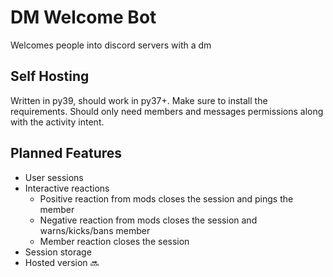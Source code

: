 # DM Welcome Bot
Welcomes people into discord servers with a dm

## Self Hosting
Written in py39, should work in py37+. Make sure to install the requirements. Should only need members and messages permissions along with the activity intent.

## Planned Features
* User sessions
* Interactive reactions
  * Positive reaction from mods closes the session and pings the member
  * Negative reaction from mods closes the session and warns/kicks/bans member
  * Member reaction closes the session
* Session storage
* Hosted version 🔜
